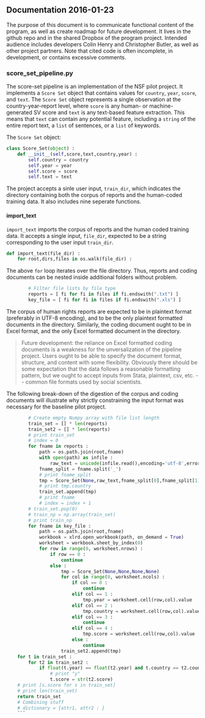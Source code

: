## Documentation 2016-01-23

The purpose of this document is to communicate functional content of the program, as well as create roadmap for future development. It lives in the github repo and in the shared Dropbox of the program project. Intended audience includes developers Colin Henry and Christopher Butler, as well as other project partners. Note that cited code is often incomplete, in development, or contains excessive comments.

### score_set_pipeline.py

The score-set pipeline is an implementation of the NSF pilot project. It implements a `Score Set` object that contains values for `country`, `year`, `score`, and `text`. The `Score Set` object represents a single observation at the country-year-report level, where `score` is any human- or machine-generated SV score and `text` is any text-based feature extraction. This means that `text` can contain any potential feature, including a `string` of the entire report text, a `list` of sentences, or a `list` of keywords. 

The `Score Set` object:

```python
class Score_Set(object) : 
	def __init__(self,score,text,country,year) : 
		self.country = country
		self.year = year
		self.score = score
		self.text = text
```

The project accepts a sinle user input, `train_dir`, which indicates the directory containing both the corpus of reports and the human-coded training data. It also includes nine seperate functions.

#### import_text

`import_text` imports the corpus of reports and the human coded training data. It accepts a single input, `file_dir`, expected to be a string corresponding to the user input `train_dir`. 

```python
def import_text(file_dir) : 
	for root,dirs,files in os.walk(file_dir) : 
```

The above `for` loop iterates over the file directory. Thus, reports and coding documents can be nested inside additional folders without problem.


```python
		# Filter file lists by file type
		reports = [ fi for fi in files if fi.endswith(".txt") ]
		key_file = [ fi for fi in files if fi.endswith(".xls") ]
```

The corpus of human rights reports are expected to be in plaintext format (preferably in UTF-8 encoding), and to be the only plaintext formatted documents in the directory. Similarly, the coding document ought to be in Excel format, and the only Excel formatted document in the directory. 
> Future development: the reliance on Excel formatted coding documents is a weakness for the unversalization of the pipeline project. Users ought to be able to specify the document format, structure, and content with some flexibility. Obviously there should be some expectation that the data follows a reasonable formatting pattern, but we ought to accept inputs from Stata, plaintext, csv, etc. -- common file formats used by social scientists.

The following break-down of the digestion of the corpus and coding documents will illustrate why strictly constraining the input format was necessary for the baseline pilot project.

```python		
		# Create empty Numpy array with file list length
		train_set = [] * len(reports)
		train_set2 = [] * len(reports)
		# print train_set
		# index = 0 
		for fname in reports : 
			path = os.path.join(root,fname)
			with open(path) as infile : 
				raw_text = unicode(infile.read(),encoding='utf-8',errors='ignore')
			fname_split = fname.split('_')
			# print fname_split
			tmp = Score_Set(None,raw_text,fname_split[0],fname_split[1])
			# print tmp.country
			train_set.append(tmp)
			# print fname
			# index = index + 1
		# train_set.pop(0)
		# train_np = np.array(train_set)
		# print train_np
		for fname in key_file : 
			path = os.path.join(root,fname)
			workbook = xlrd.open_workbook(path, on_demand = True)
			worksheet = workbook.sheet_by_index(0)
			for row in range(0, worksheet.nrows) : 
				if row == 0 : 
					continue
				else : 
					tmp = Score_Set(None,None,None,None)
					for col in range(0, worksheet.ncols) : 
						if col == 0 : 
							continue
						elif col == 1 : 
							tmp.year = worksheet.cell(row,col).value
						elif col == 2 : 
							tmp.country = worksheet.cell(row,col).value
						elif col == 3 : 
							continue
						elif col == 4 : 
							tmp.score = worksheet.cell(row,col).value
						else : 
							continue
					train_set2.append(tmp)
	for t in train_set : 
		for t2 in train_set2 : 
			if float(t.year) == float(t2.year) and t.country == t2.country :
				# print "y"
				t.score = str(t2.score)
	# print [s.score for s in train_set]
	# print len(train_set)
	return train_set
	# Combining stuff
	# dictionary = {attr1, attr2 : }
	```